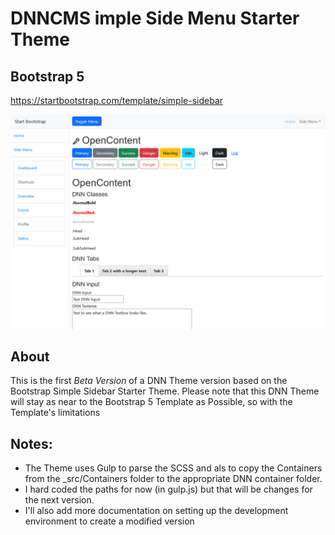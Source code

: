 # DNNCMS imple Side Menu Starter Theme
## Bootstrap 5 
https://startbootstrap.com/template/simple-sidebar

![DNNCMS Bootstrap 5 Theme Preview](default.png)

## About
This is the first *Beta Version* of a DNN Theme version based on the Bootstrap Simple Sidebar Starter Theme.
Please note that this DNN Theme will stay as near to the Bootstrap 5 Template as Possible, so with the Template's limitations

## Notes:

- The Theme uses Gulp to parse the SCSS and als to copy the Containers from the _src/Containers folder to the appropriate DNN container folder.
- I hard coded the paths for now (in gulp.js) but that will be changes for the next version.
- I'll also add more documentation on setting up the development environment to create a modified version


